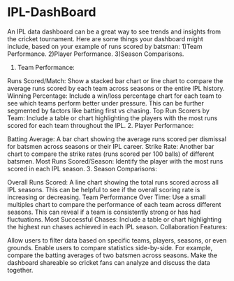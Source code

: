 # IPL-DashBoard
An IPL data dashboard can be a great way to see trends and insights from the cricket tournament. Here are some things your dashboard might include, based on your example of runs scored by batsman: 1)Team Performance. 2)Player Performance. 3)Season Comparisons.
1. Team Performance:

Runs Scored/Match: Show a stacked bar chart or line chart to compare the average runs scored by each team across seasons or the entire IPL history.
Winning Percentage: Include a win/loss percentage chart for each team to see which teams perform better under pressure. This can be further segmented by factors like batting first vs chasing.
Top Run Scorers by Team: Include a table or chart highlighting the players with the most runs scored for each team throughout the IPL.
2. Player Performance:

Batting Average: A bar chart showing the average runs scored per dismissal for batsmen across seasons or their IPL career.
Strike Rate: Another bar chart to compare the strike rates (runs scored per 100 balls) of different batsmen.
Most Runs Scored/Season: Identify the player with the most runs scored in each IPL season.
3. Season Comparisons:

Overall Runs Scored: A line chart showing the total runs scored across all IPL seasons. This can be helpful to see if the overall scoring rate is increasing or decreasing.
Team Performance Over Time: Use a small multiples chart to compare the performance of each team across different seasons. This can reveal if a team is consistently strong or has had fluctuations.
Most Successful Chases: Include a table or chart highlighting the highest run chases achieved in each IPL season.
Collaboration Features:

Allow users to filter data based on specific teams, players, seasons, or even grounds.
Enable users to compare statistics side-by-side. For example, compare the batting averages of two batsmen across seasons.
Make the dashboard shareable so cricket fans can analyze and discuss the data together.
